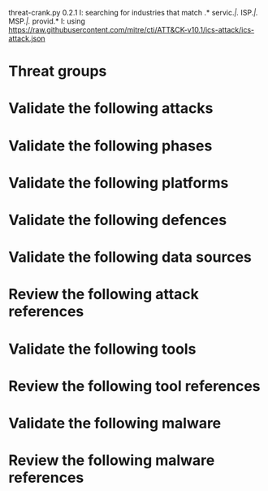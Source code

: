 threat-crank.py 0.2.1
I: searching for industries that match .* servic.*|.* ISP.*|.* MSP.*|.* provid.*
I: using https://raw.githubusercontent.com/mitre/cti/ATT&CK-v10.1/ics-attack/ics-attack.json
# Threat groups


# Validate the following attacks


# Validate the following phases


# Validate the following platforms


# Validate the following defences


# Validate the following data sources


# Review the following attack references


# Validate the following tools


# Review the following tool references


# Validate the following malware


# Review the following malware references


